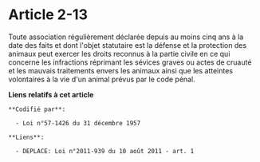 # Article 2-13

Toute association régulièrement déclarée depuis au moins cinq ans à la date des faits et dont l'objet statutaire est la
défense et la protection des animaux peut exercer les droits reconnus à la partie civile en ce qui concerne les infractions
réprimant les sévices graves ou actes de cruauté et les mauvais traitements envers les animaux ainsi que les atteintes
volontaires à la vie d'un animal prévus par le code pénal.

**Liens relatifs à cet article**

	**Codifié par**:

	  - Loi n°57-1426 du 31 décembre 1957

	**Liens**:

	  - DEPLACE: Loi n°2011-939 du 10 août 2011 - art. 1
